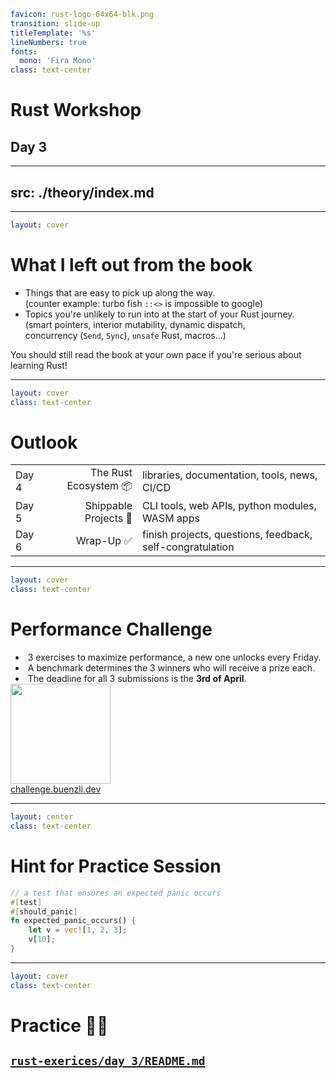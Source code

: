 ```yaml
favicon: rust-logo-64x64-blk.png
transition: slide-up
titleTemplate: '%s'
lineNumbers: true
fonts:
  mono: 'Fira Mono'
class: text-center
```

# Rust Workshop

## Day 3

---
src: ./theory/index.md
---

---

```yaml
layout: cover
```

# What I left out from the book

- Things that are easy to pick up along the way.\
  (counter example: turbo fish `::<>` is impossible to google)
- Topics you're unlikely to run into at the start of your Rust journey.\
  (smart pointers, interior mutability, dynamic dispatch,\
  concurrency (`Send`, `Sync`), `unsafe` Rust, macros...)

You should still read the book at your own pace if you're serious about learning Rust!

<Nr />

---

```yaml
layout: cover
class: text-center
```

# Outlook

|       |                       |                                                           |
| :---- | --------------------: | :-------------------------------------------------------- |
| Day 4 | The Rust Ecosystem 📦 | libraries, documentation, tools, news, CI/CD              |
| Day 5 | Shippable Projects 🚀 | CLI tools, web APIs, python modules, WASM apps            |
| Day 6 |            Wrap-Up ✅ | finish projects, questions, feedback, self-congratulation |

<Nr />

---

```yaml
layout: cover
class: text-center
```

# Performance Challenge

<div style="display: flex">
  <div style="flex-grow: 1"></div>
  <div style="text-align: left">
    <li>3 exercises to maximize performance, a new one unlocks every Friday.</li>
    <li>A benchmark determines the 3 winners who will receive a prize each.</li>
    <li>The deadline for all 3 submissions is the <b>3rd of April</b>.</li>
  </div>
  <div style="flex-grow: 1"></div>
</div>

<div class="h-8"></div>

<div class="flex justify-center">
<img
  style="height: 160px"
  src="/clark.jpg"
/>
<div class="w-8"></div>
<div class="flex flex-col">
  <div class="flex-1"></div>
  <a class="text-8" href="https://challenge.buenzli.dev">challenge.buenzli.dev</a>
  <div class="flex-1"></div>
</div>
</div>

<Nr />

---

```yaml
layout: center
class: text-center
```

# Hint for Practice Session

```rust {all|3|6|all}
// a test that ensures an expected panic occurs
#[test]
#[should_panic]
fn expected_panic_occurs() {
    let v = vec![1, 2, 3];
    v[10];
}
```

<Nr />

---

```yaml
layout: cover
class: text-center
```

# Practice 🧑‍💻

## [`rust-exerices/day_3/README.md`](https://github.com/senekor/rust-exerices/blob/main/day_3/README.md#day-3)

<Nr />
